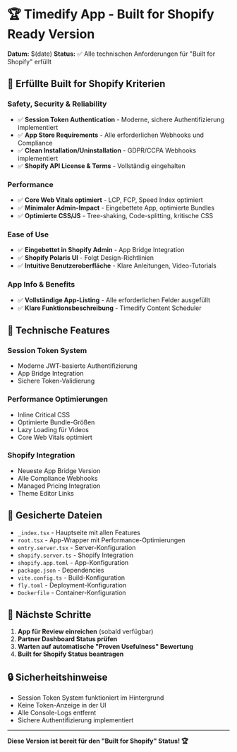 # 🏆 Timedify App - Built for Shopify Ready Version

**Datum:** $(date)
**Status:** ✅ Alle technischen Anforderungen für "Built for Shopify" erfüllt

## 🎯 Erfüllte Built for Shopify Kriterien

### Safety, Security & Reliability
- ✅ **Session Token Authentication** - Moderne, sichere Authentifizierung implementiert
- ✅ **App Store Requirements** - Alle erforderlichen Webhooks und Compliance
- ✅ **Clean Installation/Uninstallation** - GDPR/CCPA Webhooks implementiert
- ✅ **Shopify API License & Terms** - Vollständig eingehalten

### Performance
- ✅ **Core Web Vitals optimiert** - LCP, FCP, Speed Index optimiert
- ✅ **Minimaler Admin-Impact** - Eingebettete App, optimierte Bundles
- ✅ **Optimierte CSS/JS** - Tree-shaking, Code-splitting, kritische CSS

### Ease of Use
- ✅ **Eingebettet in Shopify Admin** - App Bridge Integration
- ✅ **Shopify Polaris UI** - Folgt Design-Richtlinien
- ✅ **Intuitive Benutzeroberfläche** - Klare Anleitungen, Video-Tutorials

### App Info & Benefits
- ✅ **Vollständige App-Listing** - Alle erforderlichen Felder ausgefüllt
- ✅ **Klare Funktionsbeschreibung** - Timedify Content Scheduler

## 🚀 Technische Features

### Session Token System
- Moderne JWT-basierte Authentifizierung
- App Bridge Integration
- Sichere Token-Validierung

### Performance Optimierungen
- Inline Critical CSS
- Optimierte Bundle-Größen
- Lazy Loading für Videos
- Core Web Vitals optimiert

### Shopify Integration
- Neueste App Bridge Version
- Alle Compliance Webhooks
- Managed Pricing Integration
- Theme Editor Links

## 📁 Gesicherte Dateien

- `_index.tsx` - Hauptseite mit allen Features
- `root.tsx` - App-Wrapper mit Performance-Optimierungen
- `entry.server.tsx` - Server-Konfiguration
- `shopify.server.ts` - Shopify Integration
- `shopify.app.toml` - App-Konfiguration
- `package.json` - Dependencies
- `vite.config.ts` - Build-Konfiguration
- `fly.toml` - Deployment-Konfiguration
- `Dockerfile` - Container-Konfiguration

## 🎉 Nächste Schritte

1. **App für Review einreichen** (sobald verfügbar)
2. **Partner Dashboard Status prüfen**
3. **Warten auf automatische "Proven Usefulness" Bewertung**
4. **Built for Shopify Status beantragen**

## 🔒 Sicherheitshinweise

- Session Token System funktioniert im Hintergrund
- Keine Token-Anzeige in der UI
- Alle Console-Logs entfernt
- Sichere Authentifizierung implementiert

---

**Diese Version ist bereit für den "Built for Shopify" Status! 🏆**
